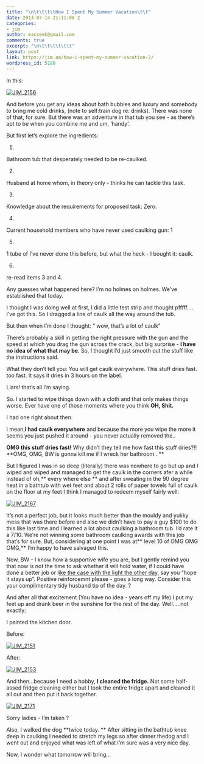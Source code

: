 ```yaml
---
title: "\n\t\t\t\tHow I Spent My Summer Vacation\t\t"
date: 2013-07-14 21:11:00 Z
categories:
- jim
author: macseek@gmail.com
comments: true
excerpt: "\n\t\t\t\t\t\t"
layout: post
link: https://jim.am/how-i-spent-my-summer-vacation-2/
wordpress_id: 5180
---
```


In this:




[![JIM_2156](http://jim.am/images/2013/07/JIM_2156.jpg)](http://jim.am/images/2013/07/JIM_2156.jpg)




And before you get any ideas about bath bubbles and luxury and somebody to bring me cold drinks, (note to self:train dog re: drinks). There was none of that, for sure. But there was an adventure in that tub you see - as there’s apt to be when you combine me and um, ‘handy’.




But first let’s explore the ingredients:






  1. 


Bathroom tub that desperately needed to be re-caulked.





  2. 


Husband at home whom, in theory only - thinks he can tackle this task.





  3. 


Knowledge about the requirements for proposed task: Zero.





  4. 


Current household members who have never used caulking gun: 1





  5. 


1 tube of I’ve never done this before, but what the heck - I bought it: caulk.





  6. 


re-read items 3 and 4.







Any guesses what happened here? I’m no holmes on holmes. We’ve established that today.




I thought I was doing well at first, I did a little test strip and thought pfffff…. I’ve got this. So I dragged a line of caulk all the way around the tub.




But then when I’m done I thought: “ wow, that’s a lot of caulk”




There’s probably a skill in getting the right pressure with the gun and the speed at which you drag the gun across the crack, but big surprise - **I have no idea of what that may be**. So, I thought I’d just smooth out the stuff like the instructions said.




What they don’t tell you: You will get caulk everywhere. This stuff dries fast. too fast. It says it dries in 3 hours on the label.




Liars! that’s all I’m saying.




So. I started to wipe things down with a cloth and that only makes things worse. Ever have one of those moments where you think **OH, Shit.**




I had one right about then.




I mean,**I had caulk everywhere** and because the more you wipe the more it seems you just pushed it around - you never actually removed the..




**OMG this stuff dries fast!** Why didn’t they tell me how fast this stuff dries?!! **OMG, OMG, BW is gonna kill me if I wreck her bathroom.. **




But I figured I was in so deep (literally) there was nowhere to go but up and I wiped and wiped and managed to get the caulk in the corners afer a while instead of oh,** every where else ** and after sweating in the 90 degree heat in a bathtub with wet feet and about 2 rolls of paper towels full of caulk on the floor at my feet I think I managed to redeem myself fairly well:




[![JIM_2167](http://jim.am/images/2013/07/JIM_2167.jpg)](http://jim.am/images/2013/07/JIM_2167.jpg)




It’s not a perfect job, but it looks much better than the mouldy and yukky mess that was there before and also we didn’t have to pay a guy $100 to do this like last time and I learned a lot about caulking a bathroom tub. I’d rate it a 7/10. We’re not winning some bathroom caulking awards with this job that’s for sure. But, considering at one point I was at** level 10 of OMG OMG OMG,** I’m happy to have salvaged this.




Now, BW - I know how a supportive wife you are, but I gently remind you that now is not the time to ask whether it will hold water, if I could have done a better job or l[ike the case with the light the other day,](http://jim.am/i-a-door-you/) say you “hope it stays up”. Positive reinforcemnt please - goes a long way. Consider this your complimentary tidy husband tip of the day. ?




And after all that excitement (You have no idea - years off my life) I put my feet up and drank beer in the sunshine for the rest of the day. Well…..not exactly:




I painted the kitchen door.




Before:




[![JIM_2151](http://jim.am/images/2013/07/JIM_2151.jpg)](http://jim.am/images/2013/07/JIM_2151.jpg)




After:




[![JIM_2153](http://jim.am/images/2013/07/JIM_2153.jpg)](http://jim.am/images/2013/07/JIM_2153.jpg)




And then…because I need a hobby, **I cleaned the fridge.** Not some half-assed fridge cleaning either but I took the entire fridge apart and cleaned it all out and then put it back together.




[![JIM_2171](http://jim.am/images/2013/07/JIM_2171.jpg)](http://jim.am/images/2013/07/JIM_2171.jpg)




Sorry ladies - I’m taken ?




Also, I walked the dog **twice today. ** After sitting in the bathtub knee deep in caulking I needed to stretch my legs so after dinner thedog and I went out and enjoyed what was left of what I’m sure was a very nice day.




Now, I wonder what tomorrow will bring…




 




 




 




 


		
